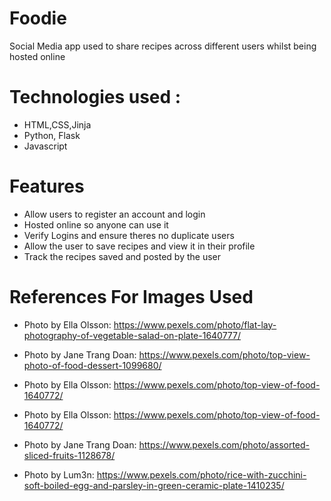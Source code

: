 # Foodie
Social Media app used to share recipes across different users whilst being hosted online

# Technologies used :
- HTML,CSS,Jinja
- Python, Flask
- Javascript

# Features
- Allow users to register an account and login
- Hosted online so anyone can use it
- Verify Logins and ensure theres no duplicate users
- Allow the user to save recipes and view it in their profile
- Track the recipes saved and posted by the user

# References For Images Used

- Photo by Ella Olsson: https://www.pexels.com/photo/flat-lay-photography-of-vegetable-salad-on-plate-1640777/
- Photo by Jane Trang Doan: https://www.pexels.com/photo/top-view-photo-of-food-dessert-1099680/

- Photo by Ella Olsson: https://www.pexels.com/photo/top-view-of-food-1640772/

- Photo by Ella Olsson: https://www.pexels.com/photo/top-view-of-food-1640772/

- Photo by Jane Trang Doan: https://www.pexels.com/photo/assorted-sliced-fruits-1128678/

- Photo by Lum3n: https://www.pexels.com/photo/rice-with-zucchini-soft-boiled-egg-and-parsley-in-green-ceramic-plate-1410235/



